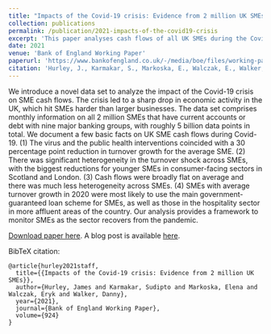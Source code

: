 ```yaml
---
title: "Impacts of the Covid-19 crisis: Evidence from 2 million UK SMEs"
collection: publications
permalink: /publication/2021-impacts-of-the-covid19-crisis
excerpt: 'This paper analyses cash flows of all UK SMEs during the Covid-19 crisis.'
date: 2021
venue: 'Bank of England Working Paper'
paperurl: 'https://www.bankofengland.co.uk/-/media/boe/files/working-paper/2021/impacts-of-the-covid-19-crisis-evidence-from-2-million-uk-smes.pdf'
citation: 'Hurley, J., Karmakar, S., Markoska, E., Walczak, E., Walker, D. (2021). Impacts of the Covid-19 crisis: evidence from 2 million UK SMEs. <i>Bank of England Staff Working Paper No. 924</i>.'
---
```

We introduce a novel data set to analyze the impact of the Covid-19 crisis on SME cash flows. The crisis led to a sharp drop in economic activity in the UK, which hit SMEs harder than larger businesses. The data set comprises monthly information on all 2 million SMEs that have current accounts or debt with nine major banking groups, with roughly 5 billion data points in total. We document a few basic facts on UK SME cash flows during Covid-19. (1) The virus and the public health interventions coincided with a 30 percentage point reduction in turnover growth for the average SME. (2) There was significant heterogeneity in the turnover shock across SMEs, with the biggest reductions for younger SMEs in consumer-facing sectors in Scotland and London. (3) Cash flows were broadly flat on average and there was much less heterogeneity across SMEs. (4) SMEs with average turnover growth in 2020 were most likely to use the main government-guaranteed loan scheme for SMEs, as well as those in the hospitality sector in more affluent areas of the country. Our analysis provides a framework to monitor SMEs as the sector recovers from the pandemic.

[Download paper here](https://www.bankofengland.co.uk/working-paper/2021/impacts-of-the-covid-19-crisis-evidence-from-2-million-uk-smes). A blog post is available [here](https://bankunderground.co.uk/2021/07/16/what-do-two-million-accounts-tell-us-about-the-impact-of-covid-19-on-small-businesses/).

BibTeX citation:

```
@article{hurley2021staff,
  title={{Impacts of the Covid-19 crisis: Evidence from 2 million UK SMEs}},
  author={Hurley, James and Karmakar, Sudipto and Markoska, Elena and Walczak, Eryk and Walker, Danny},
  year={2021},
  journal={Bank of England Working Paper},
  volume={924}
}
```
